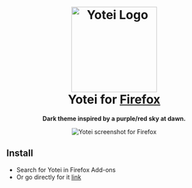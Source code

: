<h1 align="center">
  <br>
  <img src="https://i.imgur.com/6Do3vfl.png" alt="Yotei Logo" width="200">
  <br>
  Yotei for <a href="https://www.mozilla.org/">Firefox</a>
  <br>
</h1>

<p align="center">
  <strong>Dark theme inspired by a purple/red sky at dawn.</strong>
</p>

<p align="center">
  <img alt="Yotei screenshot for Firefox" src="https://i.imgur.com/fnDS81W.png">
</p>

## Install

- Search for Yotei in Firefox Add-ons
- Or go directly for it <a href="https://addons.mozilla.org/pt-BR/firefox/addon/yotei">link</a>
